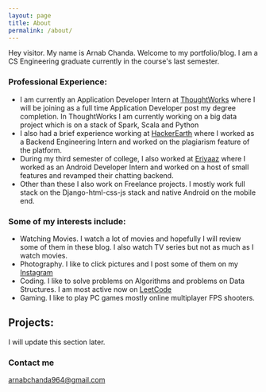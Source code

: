 ```yaml
---
layout: page
title: About
permalink: /about/
---
```


Hey visitor. My name is Arnab Chanda. Welcome to my portfolio/blog. I am a CS Engineering graduate currently in the course's last semester. 


### Professional Experience:

* I am currently an Application Developer Intern at [ThoughtWorks](https://www.thoughtworks.com) where I will be joining as a full time Application Developer post my degree completion. In ThoughtWorks I am currently working on a big data project which is on a stack of Spark, Scala and Python
* I also had a brief experience working at [HackerEarth](https://www.hackerearth.com) where I worked as a Backend Engineering Intern and worked on the plagiarism feature of the platform. 
* During my third semester of college, I also worked at [Eriyaaz](https://www.eriyaz.com) where I worked as an Android Developer Intern and worked on a host of small features and revamped their chatting backend. 
* Other than these I also work on Freelance projects. I mostly work full stack on the Django-html-css-js stack and native Android on the mobile end.
  

### Some of my interests include: 

* Watching Movies. I watch a lot of movies and hopefully I will review some of them in these blog. I also watch TV series but not as much as I watch movies. 
* Photography. I like to click pictures and I post some of them on my [Instagram](https://www.instagram.com/arnaaabbb)
* Coding. I like to solve problems on Algorithms and problems on Data Structures. I am most active now on [LeetCode](https://leetcode.com/pumpkin_dumplin/)
* Gaming. I like to play PC games mostly online multiplayer FPS shooters. 
  

## Projects: 

I will update this section later. 

### Contact me

[arnabchanda964@gmail.com](mailto:arnabchanda964@gmail.com)